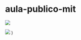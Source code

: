 # aula-publico-mit

![](https://media1.giphy.com/media/xUPGcCh4nUHyCkyuti/giphy.gif?cid=6c09b952kbkhr5d16cut5yyvwf9yd7nob641py1wskpsqaky&ep=v1_internal_gif_by)

![](https://github.com/pedrin25/aula-publico-mit/assets/126177412/0ec7437d-8621-4c4a-9400-8c94b831d5dd)
)
